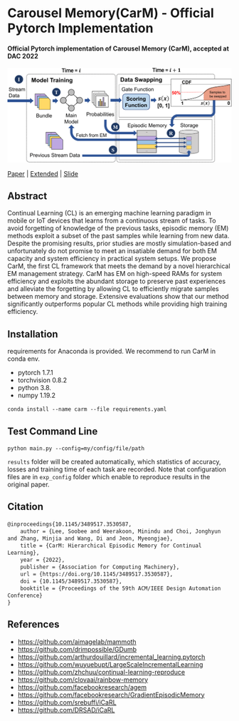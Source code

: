Carousel Memory(CarM) - Official Pytorch Implementation
============

#### **Official Pytorch implementation of Carousel Memory (CarM)**, accepted at **DAC 2022**


<img src="./figs/workflow_figure.png" alt="drawing" width="900"/>

[Paper](https://dl.acm.org/doi/10.1145/3489517.3530587) | [Extended](https://arxiv.org/abs/2110.07276) | [Slide]()




Abstract
-------------
Continual Learning (CL) is an emerging machine learning paradigm in mobile or IoT devices that learns from a continuous stream of tasks. To avoid forgetting of knowledge of the previous tasks, episodic memory (EM) methods exploit a subset of the past samples while learning from new data. Despite the promising results, prior studies are mostly simulation-based and unfortunately do not promise to meet an insatiable demand for both EM capacity and system efficiency in practical system setups. We propose CarM, the first CL framework that meets the demand by a novel hierarchical EM management strategy. CarM has EM on high-speed RAMs for system efficiency and exploits the abundant storage to preserve past experiences and alleviate the forgetting by allowing CL to efficiently migrate samples between memory and storage. Extensive evaluations show that our method significantly outperforms popular CL methods while providing high training efficiency.   


Installation
-------------
requirements for Anaconda is provided. We recommend to run CarM in conda env.   
- pytorch 1.7.1
- torchvision 0.8.2
- python 3.8.
- numpy 1.19.2
```
conda install --name carm --file requirements.yaml
```   


Test Command Line
-------------
```
python main.py --config=my/config/file/path
```
```results``` folder will be created automatically, which statistics of accuracy, losses and training time of each task are recorded.
Note that configuration files are in ```exp_config``` folder which enable to reproduce results in the original paper.   


Citation
-------------
```
@inproceedings{10.1145/3489517.3530587,
    author = {Lee, Soobee and Weerakoon, Minindu and Choi, Jonghyun and Zhang, Minjia and Wang, Di and Jeon, Myeongjae},
    title = {CarM: Hierarchical Episodic Memory for Continual Learning},
    year = {2022},
    publisher = {Association for Computing Machinery},
    url = {https://doi.org/10.1145/3489517.3530587},
    doi = {10.1145/3489517.3530587},
    booktitle = {Proceedings of the 59th ACM/IEEE Design Automation Conference}
}
```   


References
-------------
- https://github.com/aimagelab/mammoth
- https://github.com/drimpossible/GDumb
- https://github.com/arthurdouillard/incremental_learning.pytorch
- https://github.com/wuyuebupt/LargeScaleIncrementalLearning
- https://github.com/zhchuu/continual-learning-reproduce
- https://github.com/clovaai/rainbow-memory
- https://github.com/facebookresearch/agem
- https://github.com/facebookresearch/GradientEpisodicMemory
- https://github.com/srebuffi/iCaRL
- https://github.com/DRSAD/iCaRL
